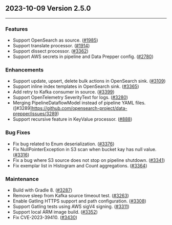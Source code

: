 ## 2023-10-09 Version 2.5.0

---

### Features
* Support OpenSearch as source. ([#1985](https://github.com/opensearch-project/data-prepper/issues/1985))
* Support translate processor. ([#1914](https://github.com/opensearch-project/data-prepper/issues/1914))
* Support dissect processor. ([#3362](https://github.com/opensearch-project/data-prepper/issues/3362))
* Support AWS secrets in pipeline and Data Prepper config. ([#2780](https://github.com/opensearch-project/data-prepper/issues/2780))

### Enhancements
* Support update, upsert, delete bulk actions in OpenSearch sink. ([#3109](https://github.com/opensearch-project/data-prepper/issues/3109))
* Support inline index templates in OpenSearch sink. ([#3365](https://github.com/opensearch-project/data-prepper/issues/3365))
* Add retry to Kafka consumer in source. ([#3399](https://github.com/opensearch-project/data-prepper/pull/3399))
* Support OpenTelemetry SeverityText for logs. ([#3280](https://github.com/opensearch-project/data-prepper/issues/3280))
* Merging PipelineDataflowModel instead of pipeline YAML files. ([#3289]https://github.com/opensearch-project/data-prepper/issues/3289) 
* Support recursive feature in KeyValue processor. ([#888](https://github.com/opensearch-project/data-prepper/issues/888))

### Bug Fixes
* Fix bug related to Enum deserialization. ([#3376](https://github.com/opensearch-project/data-prepper/issues/3376))
* Fix NullPointerException in S3 scan when bucket kay has null value. ([#3316](https://github.com/opensearch-project/data-prepper/issues/3316))
* Fix a bug where S3 source does not stop on pipeline shutdown. ([#3341](https://github.com/opensearch-project/data-prepper/issues/3341))
* Fix exemplar list in Histogram and Count aggregations. ([#3364](https://github.com/opensearch-project/data-prepper/pull/3364))

### Maintenance
* Build with Gradle 8. ([#3287](https://github.com/opensearch-project/data-prepper/issues/3267))  
* Remove sleep from Kafka source timeout test. ([#3263](https://github.com/opensearch-project/data-prepper/issues/3263))
* Enable Gatling HTTPS support and path configuration. ([#3308](https://github.com/opensearch-project/data-prepper/issues/3308))
* Support Gatling tests using AWS sigV4 signing. ([#3311](https://github.com/opensearch-project/data-prepper/issues/3311))
* Support local ARM image build. ([#3352](https://github.com/opensearch-project/data-prepper/issues/3352))
* Fix CVE-2023-39410. ([#3430](https://github.com/opensearch-project/data-prepper/issues/3430))